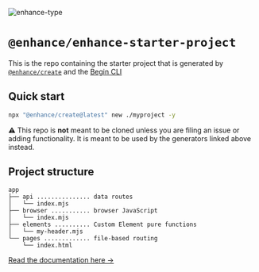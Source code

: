 ![enhance-type](https://user-images.githubusercontent.com/76308/223593101-1f65f07f-49c4-4a13-9203-4ab4ff72f097.svg)

# `@enhance/enhance-starter-project`

This is the repo containing the starter project that is generated by [`@enhance/create`](https://github.com/enhance-dev/create) and the [Begin CLI](https://begin.com)

## Quick start

```sh
npx "@enhance/create@latest" new ./myproject -y
```

⚠️ This repo is **not** meant to be cloned unless you are filing an issue or adding functionality. It is meant to be used by the generators linked above instead.

## Project structure

```
app
├── api ............... data routes
│   └── index.mjs
├── browser ........... browser JavaScript
│   └── index.mjs
├── elements .......... Custom Element pure functions
│   └── my-header.mjs
└── pages ............. file-based routing
    └── index.html

```
[Read the documentation here →](https://enhance.dev)
